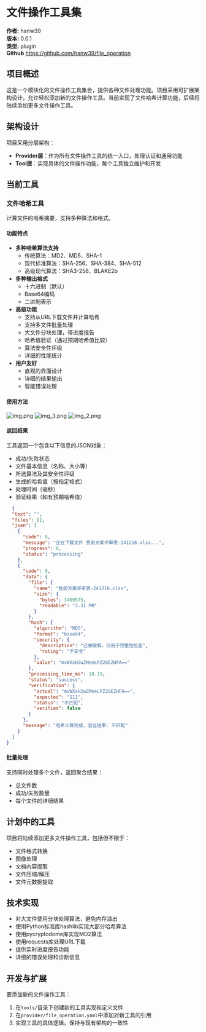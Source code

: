 # 文件操作工具集

**作者:** hanw39\
**版本:** 0.0.1\
**类型:** plugin\
**Github** https://github.com/hanw39/file_operation

## 项目概述

这是一个模块化的文件操作工具集合，提供各种文件处理功能。项目采用可扩展架构设计，允许轻松添加新的文件操作工具。当前实现了文件哈希计算功能，后续将陆续添加更多文件操作工具。

## 架构设计

项目采用分层架构：

- **Provider层**：作为所有文件操作工具的统一入口，处理认证和通用功能
- **Tool层**：实现具体的文件操作功能，每个工具独立维护和开发

## 当前工具

### 文件哈希工具

计算文件的哈希摘要，支持多种算法和格式。

#### 功能特点

- **多种哈希算法支持**
  - 传统算法：MD2、MD5、SHA-1
  - 现代标准算法：SHA-256、SHA-384、SHA-512
  - 高级现代算法：SHA3-256、BLAKE2b
- **多种输出格式**
  - 十六进制（默认）
  - Base64编码
  - 二进制表示
- **高级功能**
  - 支持从URL下载文件并计算哈希
  - 支持多文件批量处理
  - 大文件分块处理，带进度报告
  - 哈希值验证（通过预期哈希值比较）
  - 算法安全性评级
  - 详细的性能统计
- **用户友好**
  - 直观的界面设计
  - 详细的结果输出
  - 智能错误处理

#### 使用方法
![img.png](img.png)
![img_3.png](img_3.png)
![img_2.png](img_2.png)

#### 返回结果
工具返回一个包含以下信息的JSON对象：
- 成功/失败状态
- 文件基本信息（名称、大小等）
- 所选算法及其安全性评级
- 生成的哈希值（按指定格式）
- 处理时间（毫秒）
- 验证结果（如有预期哈希值）
```json
  {
  "text": "",
  "files": [],
  "json": [
    {
      "code": 0,
      "message": "正在下载文件 售前方案评审表-241216.xlsx...",
      "progress": 0,
      "status": "processing"
    },
    {
      "code": 0,
      "data": {
        "file": {
          "name": "售前方案评审表-241216.xlsx",
          "size": {
            "bytes": 3469575,
            "readable": "3.31 MB"
          }
        },
        "hash": {
          "algorithm": "MD5",
          "format": "base64",
          "security": {
            "description": "已被破解，仅用于完整性检查",
            "rating": "不安全"
          },
          "value": "mvWXxH2wZMeeLPZ28EZHFA=="
        },
        "processing_time_ms": 10.19,
        "status": "success",
        "verification": {
          "actual": "mvWXxH2wZMeeLPZ28EZHFA==",
          "expected": "111",
          "status": "不匹配",
          "verified": false
        }
      },
      "message": "哈希计算完成，验证结果: 不匹配"
    }
  ]
}
```

#### 批量处理

支持同时处理多个文件，返回聚合结果：
- 总文件数
- 成功/失败数量
- 每个文件的详细结果

## 计划中的工具

项目将陆续添加更多文件操作工具，包括但不限于：

- 文件格式转换
- 图像处理
- 文档内容提取
- 文件压缩/解压
- 文件元数据提取

## 技术实现

- 对大文件使用分块处理算法，避免内存溢出
- 使用Python标准库hashlib实现大部分哈希算法
- 使用pycryptodome库实现MD2算法
- 使用requests库处理URL下载
- 提供实时进度报告功能
- 详细的错误处理和诊断信息

## 开发与扩展

要添加新的文件操作工具：

1. 在`tools/`目录下创建新的工具实现和定义文件
2. 在`provider/file_operation.yaml`中添加对新工具的引用
3. 实现工具的具体逻辑，保持与现有架构的一致性 